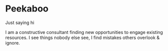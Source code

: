 # Peekaboo
Just saying hi

I am a constructive consultant finding new opportunities to engage existing resources. I see things nobody else see, I find mistakes others overlook & ignore.

